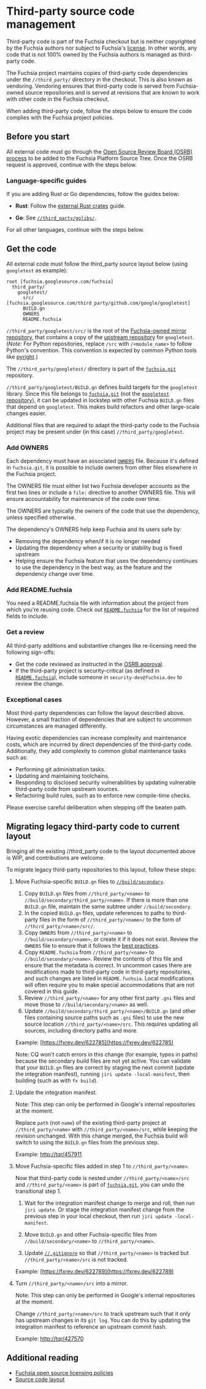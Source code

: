 # Third-party source code management

Third-party code is part of the Fuchsia checkout but is neither copyrighted by
the Fuchsia authors nor subject to Fuchsia's [license]. In other words, any code
that is not 100% owned by the Fuchsia authors is managed as third-party code.

The Fuchsia project maintains copies of third-party code dependencies under the
`//third_party/` directory in the checkout. This is also known as vendoring.
Vendoring ensures that third-party code is served from Fuchsia-owned source
repositories and is served at revisions that are known to work with other code
in the Fuchsia checkout.

When adding third-party code, follow the steps below to ensure the code complies
with the Fuchsia project policies.

## Before you start

All external code must go through the [Open Source Review Board (OSRB)
process][osrb-process] to be added to the Fuchsia Platform Source Tree. Once the
OSRB request is approved, continue with the steps below.

### Language-specific guides

If you are adding Rust or Go dependencies, follow the guides below:

- **Rust**: Follow the [external Rust crates][rust-third-party] guide.

- **Go**: See [`//third_party/golibs/`][golibs].

For all other languages, continue with the steps below.

## Get the code

All external code must follow the third_party source layout below (using
`googletest` as example):

```none {:.devsite-disable-click-to-copy}
root [fuchsia.googlesource.com/fuchsia]
  third_party/
    googletest/
      src/ [fuchsia.googlesource.com/third_party/github.com/google/googletest]
      BUILD.gn
      OWNERS
      README.fuchsia
```

`//third_party/googletest/src/` is the root of the [Fuchsia-owned mirror
repository][third-party-googletest], that contains a copy of the [upstream
repository][googletest] for `googletest`. (_Note:_ For Python repositories,
replace `/src` with `/<module_name>` to follow Python's convention. This
convention is expected by common Python tools like [pyright][pyrightconfig].)

The `//third_party/googletest/` directory is part of the [`fuchsia.git`][fuchsia-git]
repository.

`//third_party/googletest/BUILD.gn` defines build targets for the `googletest`
library. Since this file belongs to [`fuchsia.git`][fuchsia-git] (not the
[`googletest` repository][third-party-googletest]), it can be updated in
lockstep with other Fuchsia `BUILD.gn` files that depend on `googletest`. This
makes build refactors and other large-scale changes easier.

Additional files that are required to adapt the third-party code to the Fuchsia
project may be present under (in this case) `//third_party/googletest`.

### Add OWNERS

Each dependency must have an associated [`OWNERS`][owners] file.  Because it's
defined in `fuchsia.git`, it is possible to include owners from other files
elsewhere in the Fuchsia project.

The OWNERS file must either list two Fuchsia developer accounts as the first
two lines or include a `file:` directive to another OWNERS file. This will ensure
accountability for maintenance of the code over time.

The OWNERS are typically the owners of the code that use the dependency, unless
specified otherwise.

The dependency's OWNERS help keep Fuchsia and its users safe by:
* Removing the dependency when/if it is no longer needed
* Updating the dependency when a security or stability bug is fixed upstream
* Helping ensure the Fuchsia feature that uses the dependency continues to use the
dependency in the best way, as the feature and the dependency change over time.

### Add README.fuchsia

You need a README.fuchsia file with information about the project from which
you're reusing code. Check out [`README.fuchsia`][readme-fuchsia] for the list
of required fields to include.

### Get a review

All third-party additions and substantive changes like re-licensing need the
following sign-offs:

* Get the code reviewed as instructed in the [OSRB approval][osrb-process].
* If the third-party project is security-critical (as defined in
  [`README.fuchsia`][readme-fuchsia]), include someone in
  `security-dev@fuchsia.dev` to review the change.

### Exceptional cases

Most third-party dependencies can follow the layout described above. However, a
small fraction of dependencies that are subject to uncommon circumstances are
managed differently.

Having exotic dependencies can increase complexity and maintenance costs, which
are incurred by direct dependencies of the third-party code. Additionally, they
add complexity to common global maintenance tasks such as:

- Performing git administration tasks.
- Updating and maintaining toolchains.
- Responding to disclosed security vulnerabilities by updating vulnerable
  third-party code from upstream sources.
- Refactoring build rules, such as to enforce new compile-time checks.

Please exercise careful deliberation when stepping off the beaten path.

## Migrating legacy third-party code to current layout

Bringing all the existing //third_party code to the layout documented above
is WIP, and contributions are welcome.

To migrate legacy third-party repositories to this layout, follow these
steps:


1. Move Fuchsia-specific `BUILD.gn` files to
   [`//build/secondary`][build-secondary].

   1. Copy `BUILD.gn` files from `//third_party/<name>` to
      `//build/secondary/third_party/<name>`. If there is more than one
      `BUILD.gn` file, maintain the same subtree under `//build/secondary`.
   1. In the copied `BUILD.gn` files, update references to paths to third-party
      files in the form of `//third_party/<name>/` to the form of
      `//third_party/<name>/src/`.
   1. Copy `OWNERS` from `//third_party/<name>` to `//build/secondary/<name>`,
      or create it if it does not exist. Review the `OWNERS` file to ensure that
      it follows the [best practices][owners-best-practices].
   1. Copy `README.fuchsia` from `//third_party/<name>` to
      `//build/secondary/<name>`. Review the contents of this file and ensure
      that the metadata is correct. In uncommon cases there are modifications
      made to third-party code in third-party repositories, and such changes are
      listed in `README.fuchsia`. Local modifications will often require you to
      make special accommodations that are not covered in this guide.
   1. Review `//third_party/<name>` for any other first party `.gni` files and
      move those to `//build/secondary/<name>` as well.
   1. Update `//build/secondary/third_party/<name>/BUILD.gn` (and other files
      containing source paths such as `.gni` files) to use the new source
      location `//third_party/<name>/src`. This requires updating all sources,
      including directory paths and more.

   Example: [https://fxrev.dev/622785](https://fxrev.dev/622785)

   Note: CQ won't catch errors in this change (for example, typos in paths)
   because the secondary build files are not yet active. You can validate that
   your `BUILD.gn` files are correct by staging the next commit (update the
   integration manifest), running `jiri update -local-manifest`, then building
   (such as with `fx build`).

1. Update the integration manifest.

   Note: This step can only be performed in Google's internal repositories at the
   moment.

   Replace `path` (not `name`) of the existing third-party project at
   `//third_party/<name>` with `//third_party/<name>/src`, while keeping the
   revision unchanged. With this change merged, the Fuchsia build will switch to
   using the `BUILD.gn` files from the previous step.

   Example: [http://tqr/457911](http://tqr/457911)

1. Move Fuchsia-specific files added in step 1 to `//third_party/<name>`.

   Now that third-party code is nested under `//third_party/<name>/src` and
   `//third_party/<name>` is part of [`fuchsia.git`][fuchsia-git], you can undo
   the transitional step 1.

   1. Wait for the integration manifest change to merge and roll, then run
      `jiri update`. Or stage the integration manifest change from the previous
      step in your local checkout, then run `jiri update -local-manifest`.

   1. Move `BUILD.gn` and other Fuchsia-specific files from
      `//build/secondary/<name>` to `//third_party/<name>`.

   1. Update [`//.gitignore`][gitignore] so that `//third_party/<name>` is
      tracked but `//third_party/<name>/src` is not tracked.

   Example: [https://fxrev.dev/622789](https://fxrev.dev/622789)

1. Turn `//third_party/<name>/src` into a mirror.

   Note: This step can only be performed in Google's internal repositories at the
   moment.

   Change `//third_party/<name>/src` to track upstream such that it only has
   upstream changes in its `git log`. You can do this by updating the
   integration manifest to reference an upstream commit hash.

   Example: [http://tqr/427570](http://tqr/427570)

## Additional reading

- [Fuchsia open source licensing policies][oss-licensing]
- [Source code layout][source-layout]

[build-secondary]: /build/secondary/
[fuchsia-git]: https://fuchsia.googlesource.com/fuchsia/+/refs/heads/main
[gitignore]: https://fuchsia.googlesource.com/fuchsia/+/refs/heads/main/.gitignore
[golibs]: /third_party/golibs/
[googletest]: https://github.com/google/googletest
[license]: /LICENSE
[osrb-process]: /docs/contribute/governance/policy/osrb-process.md
[oss-licensing]: /docs/contribute/governance/policy/open-source-licensing-policies.md
[owners]: /docs/development/source_code/owners.md
[owners-best-practices]: /docs/development/source_code/owners.md#best_practices
[readme-fuchsia]: /docs/development/source_code/third-party-metadata.md
[rust-third-party]: /docs/development/languages/rust/external_crates.md
[source-layout]: /docs/development/source_code/layout.md
[third-party-googletest]: https://fuchsia.googlesource.com/third_party/github.com/google/googletest/
[pyrightconfig]: https://fuchsia.googlesource.com/fuchsia/+/refs/heads/main/pyrightconfig.json
